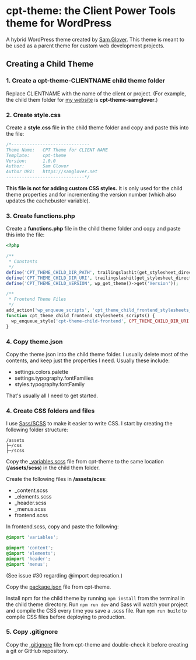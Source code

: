 # cpt-theme: the Client Power Tools theme for WordPress

A hybrid WordPress theme created by [Sam Glover](https://github.com/samglover). This theme is meant to be used as a parent theme for custom web development projects.

## Creating a Child Theme

### 1. Create a **cpt-theme-CLIENTNAME** child theme folder 

Replace CLIENTNAME with the name of the client or project. (For example, the child them folder for [my website](https://samglover.net/) is **cpt-theme-samglover**.)

### 2. Create **style.css**

Create a **style.css** file in the child theme folder and copy and paste this into the file:

```css
/*------------------------------
Theme Name:   CPT Theme for CLIENT NAME
Template:     cpt-theme
Version:      1.0.0
Author:       Sam Glover
Author URI:   https://samglover.net
------------------------------*/
```

**This file is not for adding custom CSS styles.** It is only used for the child theme properties and for incrementing the version number (which also updates the cachebuster variable).

### 3. Create **functions.php**

Create a **functions.php** file in the child theme folder and copy and paste this into the file:

```php
<?php

/**
 * Constants
 */
define('CPT_THEME_CHILD_DIR_PATH', trailingslashit(get_stylesheet_directory()));
define('CPT_THEME_CHILD_DIR_URI', trailingslashit(get_stylesheet_directory_uri()));
define('CPT_THEME_CHILD_VERSION', wp_get_theme()->get('Version'));

/**
 * Frontend Theme Files
 */
add_action('wp_enqueue_scripts', 'cpt_theme_child_frontend_stylesheets_scripts', 20);
function cpt_theme_child_frontend_stylesheets_scripts() {
  wp_enqueue_style('cpt-theme-child-frontend', CPT_THEME_CHILD_DIR_URI . 'assets/css/frontend.css', [], CPT_THEME_CHILD_VERSION);
}
```

### 4. Copy **theme.json**

Copy the theme.json into the child theme folder. I usually delete most of the contents, and keep just the properties I need. Usually these include:

* settings.colors.palette
* settings.typography.fontFamilies
* styles.typography.fontFamily

That's usually all I need to get started.

### 4. Create CSS folders and files

I use [Sass/SCSS](https://sass-lang.com/) to make it easier to write CSS. I start by creating the following folder structure:

```
/assets
├─/css
├─/scss
```

Copy the [_variables.scss](https://github.com/samglover/cpt-theme/blob/main/assets/scss/_variables.scss) file from cpt-theme to the same location (**/assets/scss**) in the child them folder.

Create the following files in **/assets/scss**:

* _content.scss
* _elements.scss
* _header.scss
* _menus.scss
* frontend.scss

In frontend.scss, copy and paste the following:

```scss
@import 'variables';

@import 'content';
@import 'elements';
@import 'header';
@import 'menus';
```

(See issue #30 regarding @import deprecation.)

Copy the [package.json](https://github.com/samglover/cpt-theme/blob/main/package.json) file from cpt-theme.

Install npm for the child theme by running `npm install` from the terminal in the child theme directory. Run `npm run dev` and Sass will watch your project and compile the CSS every time you save a .scss file. Run `npm run build` to compile CSS files before deploying to production.

### 5. Copy **.gitignore**

Copy the [.gitignore](https://github.com/samglover/cpt-theme/blob/main/.gitignore) file from cpt-theme and double-check it before creating a git or GitHub repository.
